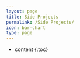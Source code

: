 ```yaml
---
layout: page
title: Side Projects 
permalink: /Side Projects/
icon: bar-chart 
type: page
---
```


* content
{:toc}



